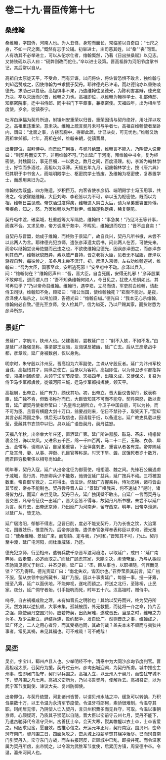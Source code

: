 # 卷二十九·晋臣传第十七

## 桑维翰

桑维翰，字国侨，河南人也。为人丑怪，身短而面长，常临鉴以自奇曰：“七尺之身，不如一尺之面。”慨然有志于公辅。初举进士，主司恶其姓，以“桑”“丧”同音。人有劝其不必举进士，可以从佗求仕者，维翰慨然，乃著《日出扶桑赋》以见志。又铸铁砚以示人曰：“砚弊则改而佗仕。”卒以进士及第。晋高祖辟为河阳节度掌书记，其后常以自从。

高祖自太原徙天平，不受命，而有异谋，以问将佐，将佐皆恐惧不敢言，独维翰与刘知远赞成之，因使维翰为书求援于契丹。耶律德光已许诺，而赵德钧亦以重赂啖德光，求助己以篡唐。高祖惧事不果，乃遣维翰往见德光，为陈利害甚辩，德光意乃决，卒以灭唐而兴晋，维翰之力也。高祖即位，以维翰为翰林学士、礼部侍郎、知枢密院事，迁中书侍郎、同中书门下平章事，兼枢密使。天福四年，出为相州节度使，岁余，徙镇泰宁。

吐浑白承福为契丹所迫，附镇州安重荣以归晋，重荣因请与契丹绝好，用吐浑以攻之。高祖重违重荣，意未决。维翰上疏言契丹未可与争者七，高祖召维翰使者至卧内，谓曰：“北面之事，方挠吾胸中，得卿此疏，计已决矣，可无忧也。”维翰又劝高祖幸邺都。七年，高祖在邺，维翰来朝，徙镇晋昌。

出帝即位，召拜侍中。而景延广用事，与契丹绝盟，维翰言不能入，乃阴使人说帝曰：“制契丹而安天下，非用维翰不可。”乃出延广于河南，拜维翰中书令，复为枢密使，封魏国公，事无巨细，一以委之。数月之间，百度浸理。初，李瀚为翰林学士，好饮而多酒过，高祖以为浮薄。天福五年九月，诏废翰林学士，按《唐六典》归其职于中书舍人，而端明殿学士、枢密院学士皆废。及维翰为枢密使，复奏置学士，而悉用亲旧为之。

维翰权势既盛，四方赂遗，岁积巨万。内客省使李彦韬、端明殿学士冯玉用事，共谗之。帝欲骤黜维翰，大臣刘昫、李崧皆以为不可，卒以玉为枢密使，既而以为相，维翰日益见疏。帝饮酒过度得疾，维翰遣人阴白太后，请为皇弟重睿置师傅。帝疾愈，知之，怒，乃罢维翰以为开封尹。维翰遂称足疾，稀复朝见。

契丹屯中渡，破栾城，杜重威等大军隔绝，维翰曰：“事急矣！”乃见冯玉等计事，而谋不合。又求见帝，帝方调鹰于苑中，不暇见，维翰退而叹曰：“晋不血食矣！”

自契丹与晋盟，始成于维翰，而终败于景延广，故自兵兴，契丹凡所书檄，未尝不以此两人为言。耶律德光犯京师，遣张彦泽遗太后书，问此两人在否，可使先来。而帝以继翰尝议毋绝盟而己违之也，不欲使维翰见德光，因讽彦泽图之，而彦泽亦利其赀产。维翰状貌既异，素以威严自持，晋之老将大臣，见者无不屈服，彦泽以骁捍自矜，每往候之，虽冬月未尝不流汗。初，彦泽入京师，左右劝维翰避祸，维翰曰：“吾为大臣，国家至此，安所逃死邪！”安坐府中不动。彦泽以兵入，问：“维翰何在？”维翰厉声曰：“吾，晋大臣，自当死国，安得无礼邪！”彦泽股栗不敢仰视，退而谓人曰：“吾不知桑维翰何如人，今日见之，犹使人恐惧如此，其可再见乎？”乃以帝命召维翰。维翰行，遇李崧，立马而语，军吏前白维翰，请赴侍卫司狱。维翰知不免，顾崧曰：“相公当国，使维翰独死？”崧惭不能对。是夜，彦泽使人缢杀之，以帛加颈，告德光曰：“维翰自缢。”德光曰：“我本无心杀维翰，维翰何必自致。”德光至京师，使人检其尸，信为缢死，乃以尸赐其家，而赀财悉为彦泽所掠。

## 景延广

景延广，字航川，陕州人也。父建善射，尝教延广曰：“射不入铁，不如不发。”由是延广以挽强见称。事梁邵王友诲，友诲谋反被幽，延广亡去。后从王彦章战中都，彦章败，延广身被数创，仅以身免。

明宗时，朱守殷以汴州反，晋高祖为六军副使，主诛从守殷反者。延广为汴州军校当诛，高祖惜其才，阴纵之使亡，后录以为客将。高祖即位，以为侍卫步军都指挥使，领果州团练使，从领宁江军节度使。天福四年，出镇义成，又徙保义，复召为侍卫马步军都虞候，徙镇河阳三城，迁马步军都指挥使，领天平。

高祖崩，出帝立，延广有力，颇伐其功。初，出帝立，晋大臣议告契丹，致表称臣，延广独不肯，但致书称孙而已，大臣皆知其不可而不能夺。契丹果怒，数以责晋，延广谓契丹使者乔莹曰：“先皇帝北朝所立，今卫子中国自册，可以为孙，而不可为臣。且晋有横磨大剑十万口，翁要战则来，佗日不禁孙子，取笑天下。”莹知其言必起两国之争，惧后无以取信也，因请载于纸，以备遗忘。延广敕吏具载以授莹，莹藏其书衣领中以归，具以延广语告契丹，契丹益怒。

天福八年秋，出帝幸大年庄还，置酒延广第。延广所进器服、鞍马、茶床、椅榻皆裹金银，饰以龙凤。又进帛五千匹，绵一千四百两，马二十二匹，玉鞍、衣袭、犀玉、金带等，请赐从官，自皇弟重睿，下至伴食刺史、重睿从者各有差。帝亦赐延广及其母、妻、从事、押衙、孔目官等称是。时天下旱、蝗，民饿死者岁十数万，而君臣穷极奢侈以相夸尚如此。

明年春，契丹入寇，延广从出帝北征为御营使，相拒澶、魏之间。先锋石公霸遇虏于戚城，高行周、符彦卿兵少不能救，驰骑促延广益兵，延广按兵不动。三将被围数重，帝自御军救之，三将得出，皆泣诉。然延广方握亲兵，恃功恣横，诸将皆由其节度，帝亦不能制也。契丹尝呼晋人曰：“景延广唤我来，何不速战？”是时，诸将皆力战，而延广未尝见敌。契丹已去，延广独闭壁不敢出。自延广一言而契丹与晋交恶，凡号令征伐一出延广，晋大臣皆不得与，故契丹凡所书檄，未尝不以延广为言。契丹去，出帝还京师，乃出延广为河南尹，留守西京。明年，出帝幸澶渊，以延广从，皆无功。

延广居洛阳，郁郁不得志。见晋日削，度必不能支契丹，乃为长夜之饮，大治第宅，园置妓乐，惟意所为。后帝亦追悔，遣供奉官张晖奉表称臣以求和，德光报曰：“使桑维翰、景延广来，而割镇、定与我，乃可和。”晋知其不可，乃止。契丹至中渡，延广屯河阳，闻杜重威降，乃还。

德光犯京师，行至相州，遣骑兵数千杂晋军渡河趋洛，以取延广，戒曰：“延广南奔吴，西走蜀，必追而取之。”而延广顾虑其家，未能引决，虏骑奄至，乃与从事阎丕驰骑见德光于封丘，并丕见锁。延广曰：“丕，臣从事也，以职相随，何罪而见锁？”丕乃得释。德光责延广曰：“南北失欢，皆因尔也。”召乔莹质其前言，延广初不服，莹从衣领中出所藏书，延广乃服。因以十事责延广，每服一事，授一牙筹，授至八筹，延广以面伏地，不能仰视，遂叱而锁之。将送之北行，至陈桥，止民家。夜分，延广伺守者殆，引手扼吭而死，时年五十六。汉高祖时，赠侍中。

呜呼，自古祸福成败之理，未有如晋氏之明验也！其始以契丹而兴，终为契丹所灭。然方其以逆抗顺，大事未集，孤城被围，外无救援，而徒将一介之命，持片舌之强，能使契丹空国兴师，应若符契，出危解难，遂成晋氏，当是之时，维翰之力为多。及少主新立，衅结兵连，败约起争，发自延广。然则晋氏之事，维翰成之，延广坏之，二人之用心者异，而其受祸也同，其故何哉？盖夫本末不顺而与夷狄共事者，常见其祸，未见其福也。可不戒哉！可不戒哉！

## 吴峦

吴峦，字宝川，郓州卢县人也。少举明经不中，清泰中为大同沙彦珣节度判官。晋高祖起太原，召契丹为援，契丹过云州，彦珣出城迎谒，为契丹所虏。城中推峦主州事，峦即闭门拒守，契丹以兵围之。高祖入立，以云州入于契丹，而峦犹守城不下，契丹围之凡七月。高祖义峦所为，乃以书告契丹，使解兵去。高祖召峦，以为武宁军节度副使、谏议大夫、复州防御使。

出帝即位，与契丹绝盟，河北诸州皆警，以谓贝州水陆之冲，缓急可以转饷，乃积刍粟数十万，以王令温为永清军节度使。令温牙将邵珂，素骄很难制，令温夺其职。珂闲居无憀，乃阴使人亡入契丹，言贝州积粟多而无兵守，可取。令温以事朝京师，心颇疑珂，乃质其子崇范以自随。晋大臣以峦前守云州七月，契丹不能下，乃遣峦驰驿代令温守贝州。峦善抚士卒，会天大寒，裂其帷幄以衣士卒，士卒皆爱之。珂因求见蛮，愿自效，峦推心信之。开运元年正月，契丹南寇，围贝州，峦命珂守南门。契丹围三日，四面急攻之，峦从城上投薪草焚其梯冲殆尽。已而珂自南门引契丹入，峦守东门方战，而左右报珂反，峦顾城中已乱，即投井死。而令温家属为契丹所虏，出帝悯之，以令温为武胜军节度使，后累历方镇，周显德中卒。令温，瀛州河间人也。
